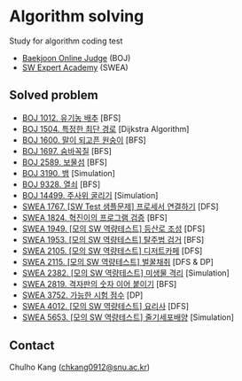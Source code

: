 
# Algorithm solving

Study for algorithm coding test

- [Baekjoon Online Judge](https://www.acmicpc.net/) (BOJ)
- [SW Expert Academy](https://swexpertacademy.com/main/main.do) (SWEA)

## Solved problem

- [BOJ 1012. 유기농 배추](https://www.acmicpc.net/problem/1012) [BFS]
- [BOJ 1504. 특정한 최단 경로](https://www.acmicpc.net/problem/1504) [Dijkstra Algorithm]
- [BOJ 1600. 말이 되고픈 원숭이](https://www.acmicpc.net/problem/1600) [BFS]
- [BOJ 1697. 숨바꼭질](https://www.acmicpc.net/problem/1697) [BFS]
- [BOJ 2589. 보물섬](https://www.acmicpc.net/problem/2589) [BFS]
- [BOJ 3190. 뱀](https://www.acmicpc.net/problem/3190) [Simulation]
- [BOJ 9328. 열쇠](https://www.acmicpc.net/problem/9328) [BFS]
- [BOJ 14499. 주사위 굴리기](https://www.acmicpc.net/problem/14499) [Simulation]
- [SWEA 1767. [SW Test 샘플문제] 프로세서 연결하기](https://swexpertacademy.com/main/code/problem/problemDetail.do?contestProbId=AV4suNtaXFEDFAUf) [DFS]
- [SWEA 1824. 혁진이의 프로그램 검증](https://www.swexpertacademy.com/main/code/problem/problemDetail.do?contestProbId=AV4yLUiKDUoDFAUx&categoryId=AV4yLUiKDUoDFAUx&categoryType=CODE) [BFS]
- [SWEA 1949. [모의 SW 역량테스트] 등산로 조성](https://swexpertacademy.com/main/code/problem/problemDetail.do?contestProbId=AV5PoOKKAPIDFAUq&categoryId=AV5PoOKKAPIDFAUq&categoryType=CODE) [DFS]
- [SWEA 1953. [모의 SW 역량테스트] 탈주범 검거](https://swexpertacademy.com/main/code/problem/problemDetail.do?contestProbId=AV5PpLlKAQ4DFAUq&categoryId=AV5PpLlKAQ4DFAUq&categoryType=CODE) [BFS]
- [SWEA 2105. [모의 SW 역량테스트] 디저트카페](https://swexpertacademy.com/main/code/problem/problemDetail.do?contestProbId=AV5VwAr6APYDFAWu&categoryId=AV5VwAr6APYDFAWu&categoryType=CODE) [DFS]
- [SWEA 2115. [모의 SW 역량테스트] 벌꿀채취](https://swexpertacademy.com/main/code/problem/problemDetail.do?contestProbId=AV5V4A46AdIDFAWu&categoryId=AV5V4A46AdIDFAWu&categoryType=CODE) [DFS & DP]
- [SWEA 2382. [모의 SW 역량테스트] 미생물 격리](https://swexpertacademy.com/main/code/problem/problemDetail.do?contestProbId=AV597vbqAH0DFAVl&categoryId=AV597vbqAH0DFAVl&categoryType=CODE) [Simulation]
- [SWEA 2819. 격자판의 숫자 이어 붙이기](https://www.swexpertacademy.com/main/code/problem/problemDetail.do?contestProbId=AV7I5fgqEogDFAXB&) [BFS]
- [SWEA 3752. 가능한 시험 점수](https://www.swexpertacademy.com/main/code/problem/problemDetail.do?contestProbId=AWHPkqBqAEsDFAUn&) [DP]
- [SWEA 4012. [모의 SW 역량테스트] 요리사](https://swexpertacademy.com/main/code/problem/problemDetail.do?contestProbId=AWIeUtVakTMDFAVH&categoryId=AWIeUtVakTMDFAVH&categoryType=CODE) [DFS]
- [SWEA 5653. [모의 SW 역량테스트] 줄기세포배양](https://www.swexpertacademy.com/main/code/problem/problemDetail.do?contestProbId=AWXRJ8EKe48DFAUo&categoryId=AWXRJ8EKe48DFAUo&categoryType=CODE) [Simulation]

## Contact
Chulho Kang ([chkang0912@snu.ac.kr](mailto:chkang0912@snu.ac.kr))